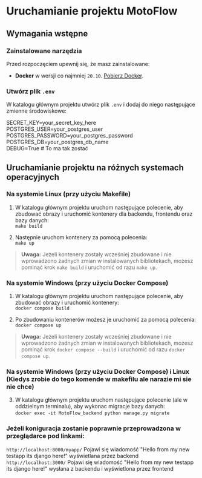 # Uruchamianie projektu MotoFlow

## Wymagania wstępne

### Zainstalowane narzędzia
Przed rozpoczęciem upewnij się, że masz zainstalowane:
- **Docker** w wersji co najmniej `20.10`. [Pobierz Docker](https://docs.docker.com/get-docker/).

### Utwórz plik `.env`
W katalogu głównym projektu utwórz plik `.env` i dodaj do niego następujące zmienne środowiskowe:

SECRET_KEY=your_secret_key_here  
POSTGRES_USER=your_postgres_user  
POSTGRES_PASSWORD=your_postgres_password  
POSTGRES_DB=your_postgres_db_name  
DEBUG=True # To ma tak zostać  

## Uruchamianie projektu na różnych systemach operacyjnych

### Na systemie Linux (przy użyciu Makefile)

1. W katalogu głównym projektu uruchom następujące polecenie, aby zbudować obrazy i uruchomić kontenery dla backendu, frontendu oraz bazy danych:  
`make build`

2. Następnie uruchom kontenery za pomocą polecenia:  
`make up`

> **Uwaga:** Jeżeli kontenery zostały wcześniej zbudowane i nie wprowadzono żadnych zmian w instalowanych bibliotekach, możesz pominąć krok `make build` i uruchomić od razu `make up`.

### Na systemie Windows (przy użyciu Docker Compose)

1. W katalogu głównym projektu uruchom następujące polecenie, aby zbudować obrazy i uruchomić kontenery:  
`docker compose build`

2. Po zbudowaniu kontenerów możesz je uruchomić za pomocą polecenia:  
`docker compose up`

> **Uwaga:** Jeżeli kontenery zostały wcześniej zbudowane i nie wprowadzono żadnych zmian w instalowanych bibliotekach, możesz pominąć krok `docker compose --build` i uruchomić od razu `docker compose up`.

### Na systemie Windows (przy użyciu Docker Compose) i Linux (Kiedys zrobie do tego komende w makefilu ale narazie mi sie nie chce)

3. W katalogu głównym projektu uruchom następujące polecenie (ale w oddzielnym terminalu), aby wykonac migracje bazy danych:  
`docker exec -it MotoFlow_backend python manage.py migrate`

### Jeżeli koniguracja zostanie poprawnie przeprowadzona w przeglądarce pod linkami:
`http://localhost:8000/myapp/` Pojawi się wiadomość "Hello from my new testapp its django here!" wyświetlana przez backend
`http://localhost:3000/` Pojawi się wiadomość "Hello from my new testapp its django here!" wysłana z backendu i wyświetlona przez frontend


